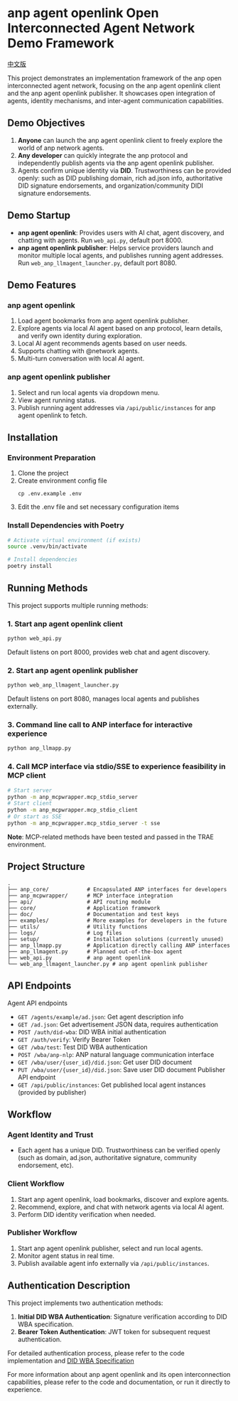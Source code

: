 # anp agent openlink Open Interconnected Agent Network Demo Framework

[中文版](README.md)

This project demonstrates an implementation framework of the anp open interconnected agent network, focusing on the anp agent openlink client and the anp agent openlink publisher. It showcases open integration of agents, identity mechanisms, and inter-agent communication capabilities.

## Demo Objectives

1. **Anyone** can launch the anp agent openlink client to freely explore the world of anp network agents.
2. **Any developer** can quickly integrate the anp protocol and independently publish agents via the anp agent openlink publisher.
3. Agents confirm unique identity via **DID**. Trustworthiness can be provided openly: such as DID publishing domain, rich ad.json info, authoritative DID signature endorsements, and organization/community DIDI signature endorsements.

## Demo Startup

- **anp agent openlink**: Provides users with AI chat, agent discovery, and chatting with agents. Run `web_api.py`, default port 8000.
- **anp agent openlink publisher**: Helps service providers launch and monitor multiple local agents, and publishes running agent addresses. Run `web_anp_llmagent_launcher.py`, default port 8080.

## Demo Features

### anp agent openlink
1. Load agent bookmarks from anp agent openlink publisher.
2. Explore agents via local AI agent based on anp protocol, learn details, and verify own identity during exploration.
3. Local AI agent recommends agents based on user needs.
4. Supports chatting with @network agents.
5. Multi-turn conversation with local AI agent.

### anp agent openlink publisher
1. Select and run local agents via dropdown menu.
2. View agent running status.
3. Publish running agent addresses via `/api/public/instances` for anp agent openlink to fetch.

## Installation

### Environment Preparation

1. Clone the project
2. Create environment config file
   ```
   cp .env.example .env
   ```
3. Edit the .env file and set necessary configuration items

### Install Dependencies with Poetry

```bash
# Activate virtual environment (if exists)
source .venv/bin/activate

# Install dependencies
poetry install
```

## Running Methods

This project supports multiple running methods:

### 1. Start anp agent openlink client

```bash
python web_api.py
```
Default listens on port 8000, provides web chat and agent discovery.

### 2. Start anp agent openlink publisher

```bash
python web_anp_llmagent_launcher.py
```
Default listens on port 8080, manages local agents and publishes externally.

### 3. Command line call to ANP interface for interactive experience

```bash
python anp_llmapp.py
```

### 4. Call MCP interface via stdio/SSE to experience feasibility in MCP client

```bash
# Start server
python -m anp_mcpwrapper.mcp_stdio_server
# Start client
python -m anp_mcpwrapper.mcp_stdio_client
# Or start as SSE
python -m anp_mcpwrapper.mcp_stdio_server -t sse
```

**Note**: MCP-related methods have been tested and passed in the TRAE environment.

## Project Structure

```
.
├── anp_core/            # Encapsulated ANP interfaces for developers
├── anp_mcpwrapper/      # MCP interface integration
├── api/                 # API routing module
├── core/                # Application framework
├── doc/                 # Documentation and test keys
├── examples/            # More examples for developers in the future
├── utils/               # Utility functions
├── logs/                # Log files
├── setup/               # Installation solutions (currently unused)
├── anp_llmapp.py        # Application directly calling ANP interfaces
├── anp_llmagent.py      # Planned out-of-the-box agent
├── web_api.py           # anp agent openlink
└── web_anp_llmagent_launcher.py # anp agent openlink publisher
```

## API Endpoints

Agent API endpoints
- `GET /agents/example/ad.json`: Get agent description info
- `GET /ad.json`: Get advertisement JSON data, requires authentication
- `POST /auth/did-wba`: DID WBA initial authentication
- `GET /auth/verify`: Verify Bearer Token
- `GET /wba/test`: Test DID WBA authentication
- `POST /wba/anp-nlp`: ANP natural language communication interface
- `GET /wba/user/{user_id}/did.json`: Get user DID document
- `PUT /wba/user/{user_id}/did.json`: Save user DID document
Publisher API endpoint
- `GET /api/public/instances`: Get published local agent instances (provided by publisher)

## Workflow

### Agent Identity and Trust
- Each agent has a unique DID. Trustworthiness can be verified openly (such as domain, ad.json, authoritative signature, community endorsement, etc).

### Client Workflow
1. Start anp agent openlink, load bookmarks, discover and explore agents.
2. Recommend, explore, and chat with network agents via local AI agent.
3. Perform DID identity verification when needed.

### Publisher Workflow
1. Start anp agent openlink publisher, select and run local agents.
2. Monitor agent status in real time.
3. Publish available agent info externally via `/api/public/instances`.

## Authentication Description

This project implements two authentication methods:

1. **Initial DID WBA Authentication**: Signature verification according to DID WBA specification.
2. **Bearer Token Authentication**: JWT token for subsequent request authentication.

For detailed authentication process, please refer to the code implementation and [DID WBA Specification](https://github.com/agent-network-protocol/AgentNetworkProtocol/blob/main/chinese/03-did%3Awba%E6%96%B9%E6%B3%95%E8%A7%84%E8%8C%83.md)

For more information about anp agent openlink and its open interconnection capabilities, please refer to the code and documentation, or run it directly to experience.
